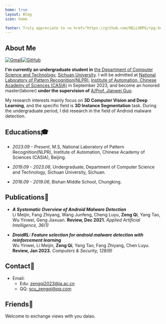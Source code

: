 ```yaml
---
home: true
layout: Blog
icon: home

footer: Truly appreciate to <a href="https://github.com/HELLORPG/rpg-homepage-template">rpg-homepage-template</a> and <a href="https://vuepress-theme-hope.github.io/v2/">vuepress-theme-hope</a> for this web design and coding.
---
```


## About Me

<a href="mailto:scu_zengqi@qq.com"><img src="https://img.shields.io/badge/-Zeng_Qi-c14438?style=flat-square&amp;logo=Gmail&amp;logoColor=white" alt="Gmail"></a><a href="https://github.com/firstheart01"><img src="https://img.shields.io/badge/-FirstHeart01-black?style=flat-square&amp;logo=Github&amp;logoColor=white" alt="GitHub"></a>

**I'm currently an undergraduate student in** <a href="https://cs.scu.edu.cn/" target="_blank">the Department of Computer Science and Technology</a>, <a href="https://www.scu.edu.cn/" target="_blank">Sichuan University</a>. I will be admitted at <a href="http://nlpr-web.ia.ac.cn/cn/index.html" target="_blank">National Laboratory of Pattern Recognition(NLPR)</a>, <a href="http://ia.cas.cn/" target="_blank">Institute of Automation, Chinese Academy of Sciences (CASIA)</a> in September 2023, and become an honored master(laborer) **under the supervision of** <a href="http://jianweiguo.net/" target="_blank">A/Prof. Jianwei Guo</a>.

My research interests mainly focus on **3D Computer Vision and Deep Learning**, and the specific field is **3D Instance Segmentation** task. During the undergraduate period, I did research in the field of Android malware detection.

## Educations:mortar_board:
- *2023.09 - Present*, M.S, National Laboratory of Pattern Recognition(NLPR), Institute of Automation, Chinese Academy of Sciences (CASIA), Beijing.

- *2019.09 - 2023.06*, Undergraduate, Department of Computer Science and Technology, Sichuan University, Sichuan.

- *2016.09 - 2019.06*, Bishan Middle School, Chungking.

## Publications:page_with_curl:
- ***A Systematic Overview of Android Malware Detection*** <br>Li Meijin, Fang Zhiyang, Wang Junfeng, Cheng Luyu, **Zeng Qi**, Yang Tao, Wu Yinwei, Geng Jiaxuan. **Review, Dec 2021.** *Applied Artificial Intelligence, 36(1)*

- ***DroidRL: Feature selection for android malware detection with reinforcement learning*** <br>Wu Yinwei, Li Meijin, **Zeng Qi**, Yang Tao, Fang Zhiyang, Chen Luyu. **Review, Jan 2023.** *Computers & Security, 128(9)*

## Contact:e-mail:
- Email:
    - Edu: <a href="mailto:zengqi2023@ia.ac.cn">zengqi2023@ia.ac.cn</a>
    - QQ: <a href="mailto:scu_zengqi@qq.com">scu_zengqi@qq.com</a>

## Friends:raised_hands:
Welcome to exchange views with you dalao.
